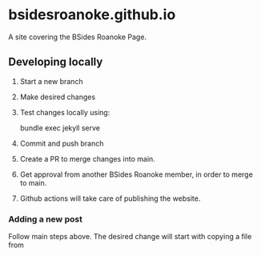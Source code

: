 # bsidesroanoke.github.io

A site covering the BSides Roanoke Page.

## Developing locally


1. Start a new branch
2. Make desired changes
3. Test changes locally using:

      bundle exec jekyll serve

4. Commit and push branch
5. Create a PR to merge changes into main.
6. Get approval from another BSides Roanoke member, in order to merge to main.
7. Github actions will take care of publishing the website.

### Adding a new post

Follow main steps above.  The desired change will start with copying a file from
